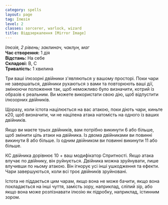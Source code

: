 ```yaml
---
category: spells
layout: page
tag: Ілюзія
level: 2
classes: sorcerer, warlock, wizard
title: Віддзеркалення [Mirror Image]
---
```


_Ілюзія, 2 рівень; заклинач, чаклун, маг_    
**Час створення:** 1 дія    
**Відстань:** На себе    
**Складові:** В, С    
**Тривалість:** 1 хвилина    

Три ваші ілюзорні двійники з'являються у вашому просторі. Поки чари не завершаться, двійники рухаються з вами та повторюють ваші дії, змінюючи положення так, щоб неможливо було визначити, котрий із образів є реальним. Ви можете використати свою дію, щоб відпустити ілюзорних двійників.    

Щоразу, коли істота націлюється на вас атакою, поки діють чари, киньте к20, щоб визначити, чи не націлена атака натомість на одного із ваших двійників.    

Якщо ви маєте трьох двійників, вам потрібно викинути 6 або більше, щоб змінити ціль атаки на двійника. Із двома двійниками ви повинні викинути 8 або більше. Із одним двійником ви повинні викинути 11 або більше.    

КС двійника дорівнює 10 + ваш модифікатор Спритності. Якщо атака влучає по двійнику, він руйнується. Двійника можна зруйнувати, лише влучивши по ньому атакою. Він ігнорує усі інші ушкодження та ефекти. Чари завершуються, коли всі троє двійників зруйновані.    

Істота не піддається цим чарам, якщо вона не може бачити, якщо вона покладається на інші чуття, замість зору, наприклад, сліпий зір, або якщо вона може розпізнавати ілюзію як підробку, наприклад, істинним зором. 
